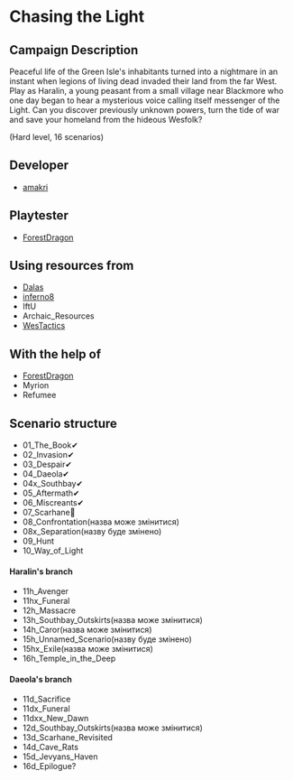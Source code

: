 # Chasing the Light

## Campaign Description
Peaceful life of the Green Isle's inhabitants turned into a nightmare in an instant when legions of living dead invaded their land from the far West. Play as Haralin, a young peasant from a small village near Blackmore who one day began to hear a mysterious voice calling itself messenger of the Light. Can you discover previously unknown powers, turn the tide of war and save your homeland from the hideous Wesfolk?

(Hard level, 16 scenarios)


## Developer
- [amakri](https://github.com/amakriLexa04)

## Playtester
- [ForestDragon](https://github.com/ForestDragon-wesnoth)

## Using resources from
- [Dalas](https://github.com/Dalas121)
- [inferno8](https://github.com/inferno8)
- IftU
- Archaic_Resources
- [WesTactics](https://github.com/wtactics)

## With the help of
- [ForestDragon](https://github.com/ForestDragon-wesnoth)
- Myrion
- Refumee

## Scenario structure
- 01_The_Book✔                                                                                                                                      
- 02_Invasion✔                                                                                                                                      
- 03_Despair✔                                                                                                                                      
- 04_Daeola✔                                                                                                                                      
- 04x_Southbay✔                                                                                                                                      
- 05_Aftermath✔
- 06_Miscreants✔                                                                                                                              
- 07_Scarhane🔁                                                                                                                                        
- 08_Confrontation(назва може змінитися)                                                                                                                                      
- 08x_Separation(назву буде змінено)                                                                                                                                      
- 09_Hunt                                                                                                                                       
- 10_Way_of_Light  

#### Haralin's branch 
- 11h_Avenger 
- 11hx_Funeral 
- 12h_Massacre 
- 13h_Southbay_Outskirts(назва може змінитися)
- 14h_Caror(назва може змінитися)
- 15h_Unnamed_Scenario(назву буде змінено)
- 15hx_Exile(назва може змінитися)
- 16h_Temple_in_the_Deep

#### Daeola's branch
- 11d_Sacrifice
- 11dx_Funeral 
- 11dxx_New_Dawn
- 12d_Southbay_Outskirts(назва може змінитися) 
- 13d_Scarhane_Revisited
- 14d_Cave_Rats
- 15d_Jevyans_Haven
- 16d_Epilogue?
